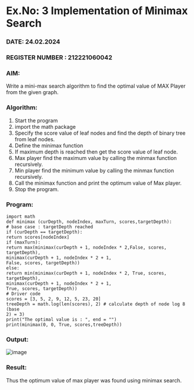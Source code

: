 # Ex.No: 3  Implementation of Minimax Search
### DATE: 24.02.2024                                                                         
### REGISTER NUMBER : 212221060042
### AIM: 
Write a mini-max search algorithm to find the optimal value of MAX Player from the given graph.
### Algorithm:
1. Start the program
2. import the math package
3. Specify the score value of leaf nodes and find the depth of binary tree from leaf nodes.
4. Define the minimax function
5. If maximum depth is reached then get the score value of leaf node.
6. Max player find the maximum value by calling the minmax function recursively.
7. Min player find the minimum value by calling the minmax function recursively.
8. Call the minimax function  and print the optimum value of Max player.
9. Stop the program. 

### Program:
```
import math
def minimax (curDepth, nodeIndex, maxTurn, scores,targetDepth):
# base case : targetDepth reached
if (curDepth == targetDepth):
return scores[nodeIndex]
if (maxTurn):
return max(minimax(curDepth + 1, nodeIndex * 2,False, scores,
targetDepth),
minimax(curDepth + 1, nodeIndex * 2 + 1,
False, scores, targetDepth))
else:
return min(minimax(curDepth + 1, nodeIndex * 2, True, scores,
targetDepth),
minimax(curDepth + 1, nodeIndex * 2 + 1,
True, scores, targetDepth))
# Driver code
scores = [3, 5, 2, 9, 12, 5, 23, 20]
treeDepth = math.log(len(scores), 2) # calculate depth of node log 8 (base
2) = 3)
print("The optimal value is : ", end = "")
print(minimax(0, 0, True, scores,treeDepth))
```

### Output:
![image](https://github.com/DHANUSH-G11/AI_Lab_2023-24/assets/161037212/bab10562-9fa6-4b5b-868f-3a0a179cff85)


### Result:
Thus the optimum value of max player was found using minimax search.
